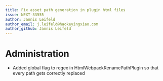 ```yaml
---
title: Fix asset path generation in plugin html files
issue: NEXT-33555
author: Jannis Leifeld
author_email: j.leifeld@haokeyingxiao.com
author_github: Jannis Leifeld
---
```

# Administration
* Added global flag to regex in HtmlWebpackRenamePathPlugin so that every path gets correctly replaced
